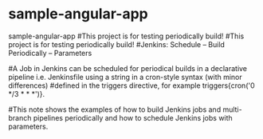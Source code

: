 # sample-angular-app
sample-angular-app
#This project is for testing periodically build!
#This project is for testing periodically build!
#Jenkins: Schedule – Build Periodically – Parameters

#A Job in Jenkins can be scheduled for periodical builds in a declarative pipeline i.e. Jenkinsfile using a string in a cron-style syntax (with minor differences) #defined in the triggers directive, for example triggers{cron('0 */3 * * *')}.

#This note shows the examples of how to build Jenkins jobs and multi-branch pipelines periodically and how to schedule Jenkins jobs with parameters.
